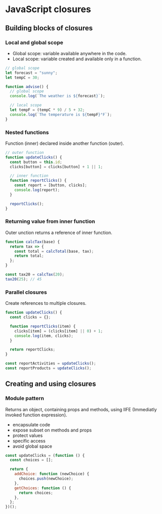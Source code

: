 # JavaScript closures

## Building blocks of closures

### Local and global scope

- Global scope: variable available anywhere in the code.
- Local scope: variable created and available only in a function.

```js
// global scope
let forecast = "sunny";
let tempC = 30;

function advise() {
  // global scope
  console.log(`The weather is ${forecast}`);

  // local scope
  let tempF = (tempC * 9) / 5 + 32;
  console.log(`The temperature is ${tempF}°F`);
}
```

### Nested functions

Function (inner) declared inside another function (outer).

```js
// outer function
function updateClicks() {
  const button = this.id;
  clicks[button] = clicks[button] + 1 || 1;

  // inner function
  function reportClicks() {
    const report = [button, clicks];
    console.log(report);
  }

  reportClicks();
}
```

### Returning value from inner function

Outer unction returns a reference of inner function.

```js
function calcTax(base) {
  return tax => {
    const total = calcTotal(base, tax);
    return total;
  };
}

const tax20 = calcTax(20);
tax20(25); // 45 
```

### Parallel closures

Create references to multiple closures.

```js
function updateClicks() {
  const clicks = {};

  function reportClicks(item) {
    clicks[item] = (clicks[item] || 0) + 1;
    console.log(item, clicks);
  }

  return reportClicks;
}

const reportActivities = updateClicks();
const reportProducts = updateClicks();
```

## Creating and using closures

### Module pattern

Returns an object, containing props and methods, using IIFE (Immediatly invoked function expression).

- encapsulate code
- expose subset on methods and props
- protect values
- specific access
- avoid global space

```js
const updateClicks = (function () {
  const choices = [];

  return {
    addChoice: function (newChoice) {
      choices.push(newChoice);
    },
    getChoices: function () {
      return choices;
    },
  };
})();
```

### 
